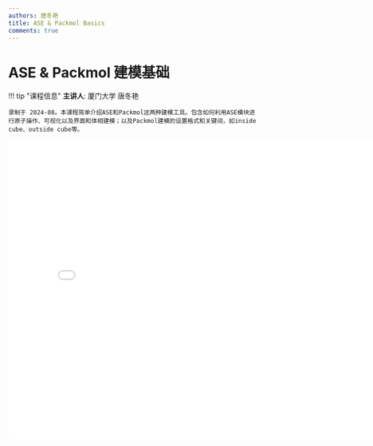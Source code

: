```yaml
---
authors: 唐冬艳
title: ASE & Packmol Basics
comments: true
---
```


# ASE & Packmol 建模基础

!!! tip "课程信息"
    **主讲人**: 厦门大学 唐冬艳
    
    录制于 2024-08。本课程简单介绍ASE和Packmol这两种建模工具。包含如何利用ASE模块进行原子操作、可视化以及界面和体相建模；以及Packmol建模的设置格式和关键词，如inside cube、outside cube等。

<iframe src="//player.bilibili.com/player.html?isOutside=true&aid=113599401955910&bvid=BV13YiRYiETi&cid=27200258916&p=1" scrolling="no" border="0" frameborder="no" framespacing="0" allowfullscreen="true" height="600" width="800"></iframe>